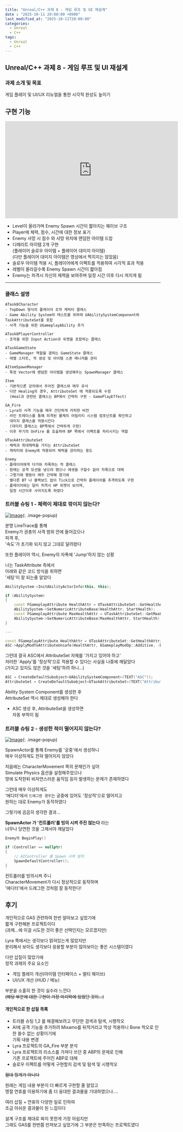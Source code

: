 ```yaml
---
title: "Unreal/C++ 과제 8 - 게임 루프 및 UI 재설계"
date : "2025-10-11 20:00:00 +0900"
last_modified_at: "2025-10-11T20:00:00"
categories:
  - Unreal
  - C++
tags:
  - Unreal
  - C++
---
```


## Unreal/C++ 과제 8 - 게임 루프 및 UI 재설계

### 과제 소개 및 목표

게임 플레이 및 UI/UX 리뉴얼을 통한 시각적 완성도 높이기<br>

## 구현 기능

<iframe width="560" height="315"
    src="https://www.youtube.com/embed/HYD2At79kXA"
    frameborder="0"
    allow="accelerometer; autoplay; clipboard-write; encrypted-media; gyroscope; picture-in-picture"
    allowfullscreen>
</iframe><br>

- Level이 올라가며 Enemy Spawn 시간이 짧아지는 웨이브 구조<br>
- Player에 체력, 점수, 시간에 대한 정보 표기<br>
- Enemy 사망 시 점수 와 사망 위치에 랜덤한 아이템 드랍<br>
- 디메리트 아이템 2개 구현<br>
   (플레이어 슬로우 아이템 + 플레이어 대미지 아이템)<br>
   (다만 플레이어 대미지 아이템은 영상에서 찍히지는 않았음)<br>
- 슬로우 아이템 적용 시, 플레이어에게 이펙트를 적용하여 시각적 효과 적용<br>
- 레벨이 올라갈수록 Enemy Spawn 시간이 짧아짐<br>
- Enemy는 피격시 자신의 체력을 보여주며 일정 시간 이후 다시 꺼지게 됨<br>

---

### 클래스 설명

```less
ATask8Character
- TopDown 형식의 플레이어 조작 캐릭터 클래스
- Game Ability System의 테스트를 위하여 UAbilitySystemComponent와 TaskAttributeSet을 포함
- 사격 기능을 위한 UGameplayAbility 추가

ATask8PlayerController
- 조작을 위한 Input Action과 위젯을 포함하는 클래스

ATaskGameState
- GameManager 역할을 겸하는 GameState 클래스
- 레벨 스타트, 적 생성 및 아이템 스폰 매니저를 관리

AItemSpawnManager
- 특정 Vector에 랜덤한 아이템을 생성해주는 SpawnManager 클래스

Item
- 기본적으론 강의에서 주어진 클래스와 매우 유사
- 다만 Healing의 경우, AttributeSet 에 적용되도록 수정
  (Heal과 관련된 클래스는 BP에서 간략히 구현 - GamePlayEffect)

GA_Fire
- Lyra의 사격 기능을 매우 간단하게 카피한 버전
- 라인 트레이스를 통해 피격된 물체의 어빌리티 시스템 컴포넌트를 확인하고
  대미지 클래스를 적용시킨다
  (대미지 클래스는 BP쪽에서 간략하게 구현)
- 이후 무기의 OnFire 를 호출하여 BP 쪽에서 이펙트를 처리시키는 역할

UTaskAttributeSet
- 체력과 최대체력을 가지는 AttributeSet
- 캐릭터와 Enemy에 적용되어 체력을 관리하는 용도

Enemy
- 플레이어에게 다가와 자폭하는 적 클래스
- 원래는 공격 모션을 넣으려 했으나 에셋을 구할수 없어 자폭으로 대체
- 그렇기에 행동이 매우 간략해 졌기에
  별다른 BT 나 블랙보드 없이 Tick으로 간략히 플레이어를 추격하도록 구현
- 플레이어와는 달리 피격시 HP 위젯이 보이며,
  일정 시간이후 사라지도록 하였다

```

### 트러블 슈팅 1 - 체력이 제대로 깎이지 않는다?

[![Image](https://github.com/user-attachments/assets/ba6e2bd8-0694-4035-8519-1ffc287b2c0f)](https://github.com/user-attachments/assets/ba6e2bd8-0694-4035-8519-1ffc287b2c0f){: .image-popup}<br>

분명 LineTrace를 통해<br>
Enemy가 권총의 사격 범위 안에 들어갔으나<br>
피격 후,<br>
'속도'가 초기화 되지 않고 그대로 달려왔다<br>

또한 플레이어 역시, Enemy의 자폭에 'Jump'하지 않는 상황<br>

나는 TaskAttribute 측에서<br>
아래와 같은 코드 방식을 취하면<br>
'세팅'이 잘 되는줄 알았다<br>

```cpp
AbilitySystem->InitAbilityActorInfo(this, this);

if (AbilitySystem)
{
	const FGameplayAttribute HealthAttr = UTaskAttributeSet::GetHealthAttribute();
	AbilitySystem->SetNumericAttributeBase(HealthAttr, StartHealth);
	const FGameplayAttribute MaxHealthAttr = UTaskAttributeSet::GetMaxHealthAttribute();
	AbilitySystem->SetNumericAttributeBase(MaxHealthAttr, StartHealth);
}

---

const FGameplayAttribute HealthAttr = UTaskAttributeSet::GetHealthAttribute();
ASC->ApplyModToAttributeUnsafe(HealthAttr, EGameplayModOp::Additive, -Damage);

```

그런데 결국 ASC에서 AttributeSet 자체를 '가지고 있어야 하고'<br>
저러한 'Apply'를 '정상적'으로 적용할 수 있다는 사실을 나중에 깨달았다<br>
(가지고 있지도 않은 것을 '세팅'하려 하니...)<br>

```cpp
ASC = CreateDefaultSubobject<UAbilitySystemComponent>(TEXT("ASC"));
AttributeSet = CreateDefaultSubobject<UTaskAttributeSet>(TEXT("AttributeSet"));
```

Ability System Component를 생성한 후<br>
AttributeSet 역시 제대로 생성해야 한다<br>

- ASC 생성 후, AttributeSet을 생성하면<br>
  자동 부착이 됨<br>

### 트러블 슈팅 2 - 생성한 적이 떨어지지 않는다?

[![Image](https://github.com/user-attachments/assets/65bbd9cb-aa4c-4161-9f6e-ab0763e575cd)](https://github.com/user-attachments/assets/65bbd9cb-aa4c-4161-9f6e-ab0763e575cd){: .image-popup}<br>

SpawnActor를 통해 Enemy를 '궁중'에서 생성하니<br>
매우 이상하게도 전혀 떨어지지 않았다<br>

처음에는 CharacterMovement 쪽의 문제인가 싶어<br>
Simulate Physics 옵션을 설정해주었으나<br>
땅에 도착한뒤 비자연스러운 움직임 등이 발생하는 문제가 존재하였다<br>

그런데 매우 이상하게도<br>
'에디터'에서 `드래그한 경우`는 궁중에 있어도 '정상적'으로 떨어지고<br>
원하는 대로 Enemy가 동작하였다<br>

그렇기에 곰곰히 생각한 결과...<br>

**SpawnActor 가 '컨트롤러'를 빙의 시켜 주진 않는다**  라는<br>
너무나 당연한 것을 그제서야 깨달았다<br>

```cpp
Enemy의 BeginPlay()

if (Controller == nullptr)
{
	// AIController 를 Spawn 시켜 빙의
	SpawnDefaultController();
}
```

컨트롤러를 빙의시켜 주니<br>
CharacterMovement가 다시 정상적으로 동작하며<br>
'에디터'에서 드래그한 것처럼 잘 동작한다!<br>

## 후기
개인적으로 GAS 관련하여 한번 알아보고 싶었기에<br>
짧게 구현해본 프로젝트이다<br>
(과제...에 이걸 시도한 것이 좋은 선택인지는 모르겠지만)<br>

Lyra 쪽에서는 생각보다 얽혀있는게 많았지만<br>
분리해서 보아도 생각보다 응용할 부분이 많아보이는 좋은 시스템이였다<br>

다만 삽질이 많았기에<br>
정작 과제의 주요 요소인<br>
- 게임 플레이 개선(아이템 인터페이스 + 멀티 웨이브)<br>
- UI/UX 개선 (HUD / 메뉴)<br>

부분을 소홀히 한 것이 실수라 느낀다<br>
~~(해당 부분에 대한 구현이 가장 마지막에 있었던 것이...)~~<br>

#### 개인적으로 한 삽질 목록
- 트러블 슈팅 1,2 를 해결해보려고 무단한 검색과 탐색, 시행착오<br>
- AI에 공격 기능을 추가하려 Mixamo를 뒤적거리고 막상 적용하니 Bone 착오로 인한 쓸수 없는 상황이기에<br>
  기획 내용 변경<br>
- Lyra 프로젝트의 GA_Fire 부분 분석<br>
- Lyra 프로젝트의 리소스를 가져다 쓰던 중 ABP의 문제로 인해<br>
  기존 프로젝트에 주어진 ABP로 대체<br>
- 슬로우 이펙트를 어떻게 구현할지 검색 및 탐색 및 시행착오<br>

~~절대 핑계가 아니다~~

원래는 게임 내용 부분이 더 빠르게 구현할 줄 알았고<br>
명절 연휴를 이용하기에 좀 더 웅대한 결과물을 기대하였으나....<br>

여러 삽질 + 연휴의 다양한 일로 인하여<br>
조금 아쉬운 결과물이 된 느낌이다<br>

설계 구조를 제대로 짜지 못한게 가장 아쉽지만<br>
그래도 GAS를 한번쯤 만져보고 싶었기에 그 부분은 만족하는 프로젝트였다<br>
